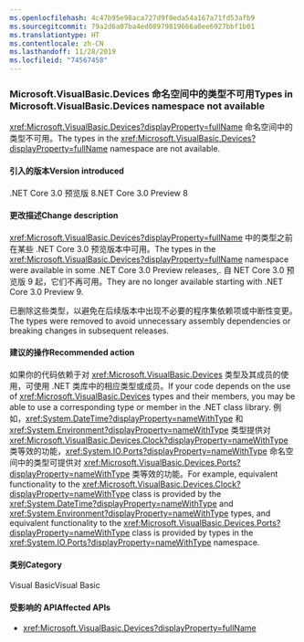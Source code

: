 ```yaml
---
ms.openlocfilehash: 4c47b95e98aca727d9f0eda54a167a71fd53afb9
ms.sourcegitcommit: 79a2d6a07ba4ed08979819666a0ee6927bbf1b01
ms.translationtype: HT
ms.contentlocale: zh-CN
ms.lasthandoff: 11/28/2019
ms.locfileid: "74567458"
---
```

### <a name="types-in-microsoftvisualbasicdevices-namespace-not-available"></a><span data-ttu-id="a0066-101">Microsoft.VisualBasic.Devices 命名空间中的类型不可用</span><span class="sxs-lookup"><span data-stu-id="a0066-101">Types in Microsoft.VisualBasic.Devices namespace not available</span></span>

<span data-ttu-id="a0066-102"><xref:Microsoft.VisualBasic.Devices?displayProperty=fullName> 命名空间中的类型不可用。</span><span class="sxs-lookup"><span data-stu-id="a0066-102">The types in the <xref:Microsoft.VisualBasic.Devices?displayProperty=fullName> namespace are not available.</span></span>

#### <a name="version-introduced"></a><span data-ttu-id="a0066-103">引入的版本</span><span class="sxs-lookup"><span data-stu-id="a0066-103">Version introduced</span></span>

<span data-ttu-id="a0066-104">.NET Core 3.0 预览版 8</span><span class="sxs-lookup"><span data-stu-id="a0066-104">.NET Core 3.0 Preview 8</span></span>

#### <a name="change-description"></a><span data-ttu-id="a0066-105">更改描述</span><span class="sxs-lookup"><span data-stu-id="a0066-105">Change description</span></span>

<span data-ttu-id="a0066-106"><xref:Microsoft.VisualBasic.Devices?displayProperty=fullName> 中的类型之前在某些 .NET Core 3.0 预览版本中可用。</span><span class="sxs-lookup"><span data-stu-id="a0066-106">The types in the <xref:Microsoft.VisualBasic.Devices?displayProperty=fullName> namespace were available in some .NET Core 3.0 Preview releases,.</span></span> <span data-ttu-id="a0066-107">自 NET Core 3.0 预览版 9 起，它们不再可用。</span><span class="sxs-lookup"><span data-stu-id="a0066-107">They are no longer available starting with .NET Core 3.0 Preview 9.</span></span>

<span data-ttu-id="a0066-108">已删除这些类型，以避免在后续版本中出现不必要的程序集依赖项或中断性变更。</span><span class="sxs-lookup"><span data-stu-id="a0066-108">The types were removed to avoid unnecessary assembly dependencies or breaking changes in subsequent releases.</span></span>

#### <a name="recommended-action"></a><span data-ttu-id="a0066-109">建议的操作</span><span class="sxs-lookup"><span data-stu-id="a0066-109">Recommended action</span></span>

<span data-ttu-id="a0066-110">如果你的代码依赖于对 <xref:Microsoft.VisualBasic.Devices> 类型及其成员的使用，可使用 .NET 类库中的相应类型或成员。</span><span class="sxs-lookup"><span data-stu-id="a0066-110">If your code depends on the use of <xref:Microsoft.VisualBasic.Devices> types and their members, you may be able to use a corresponding type or member in the .NET class library.</span></span> <span data-ttu-id="a0066-111">例如，<xref:System.DateTime?displayProperty=nameWithType> 和 <xref:System.Environment?displayProperty=nameWithType> 类型提供对 <xref:Microsoft.VisualBasic.Devices.Clock?displayProperty=nameWithType> 类等效的功能，<xref:System.IO.Ports?displayProperty=nameWithType> 命名空间中的类型可提供对 <xref:Microsoft.VisualBasic.Devices.Ports?displayProperty=nameWithType> 类等效的功能。</span><span class="sxs-lookup"><span data-stu-id="a0066-111">For example, equivalent functionality to the <xref:Microsoft.VisualBasic.Devices.Clock?displayProperty=nameWithType> class is provided by the <xref:System.DateTime?displayProperty=nameWithType> and <xref:System.Environment?displayProperty=nameWithType> types, and equivalent functionality to the <xref:Microsoft.VisualBasic.Devices.Ports?displayProperty=nameWithType> class is provided by types in the <xref:System.IO.Ports?displayProperty=nameWithType> namespace.</span></span>

#### <a name="category"></a><span data-ttu-id="a0066-112">类别</span><span class="sxs-lookup"><span data-stu-id="a0066-112">Category</span></span>

<span data-ttu-id="a0066-113">Visual Basic</span><span class="sxs-lookup"><span data-stu-id="a0066-113">Visual Basic</span></span>

#### <a name="affected-apis"></a><span data-ttu-id="a0066-114">受影响的 API</span><span class="sxs-lookup"><span data-stu-id="a0066-114">Affected APIs</span></span>

- <xref:Microsoft.VisualBasic.Devices?displayProperty=fullName>

<!--

### Affected APIs

- `N:Microsoft.VisualBasic.Devices`

-- >

